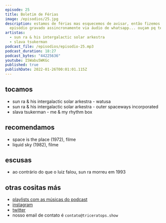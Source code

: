 ```yaml
---
episode: 25
title: Boletim de Férias
image: /episodios/25.jpg
description: estamos de férias mas esquecemos de avisar, então fizemos um
  episódio gravado assincronamente via áudio de whatsapp... ouçam pq tem som!
artistas:
  - sun ra & his intergalactic solar arkestra
  - slava tsukerman
podcast_file: /episodios/episodio-25.mp3
podcast_duration: 18:27
podcast_bytes: "44225636"
youtube: I5Wabu5WKGc
published: true
publishDate: 2022-01-26T00:01:01.115Z
---
```

## tocamos

* sun ra & his intergalactic solar arkestra - watusa
* sun ra & his intergalactic solar arkestra - outer spaceways incorporated
* slava tsukerman - me & my rhythm box 

## recomendamos

* space is the place (1972), filme
* liquid sky (1982), filme

## escusas

* ao contrário do que o luiz falou, sun ra morreu em 1993

## otras cositas más

* [playlists com as músicas do podcast](https://www.triceratops.show/playlists/)
* [instagram](https://www.instagram.com/triceratops.show/)
* [twitter](https://twitter.com/TriceratopsShow/)
* nosso email de contato é `contato@triceratops.show`